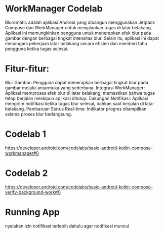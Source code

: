 WorkManager Codelab
===================================

Bluromatic adalah aplikasi Android yang dibangun menggunakan Jetpack Compose dan WorkManager untuk menjalankan tugas di latar belakang. Aplikasi ini memungkinkan pengguna untuk menerapkan efek blur pada gambar dengan berbagai tingkat intensitas blur. Selain itu, aplikasi ini dapat menangani pekerjaan latar belakang secara efisien dan memberi tahu pengguna ketika tugas selesai.

# Fitur-fitur:

Blur Gambar: Pengguna dapat menerapkan berbagai tingkat blur pada gambar melalui antarmuka yang sederhana.
Integrasi WorkManager: Aplikasi memproses efek blur di latar belakang, memastikan bahwa tugas tetap berjalan meskipun aplikasi ditutup.
Dukungan Notifikasi: Aplikasi mengirim notifikasi ketika tugas blur selesai, bahkan saat berjalan di latar belakang.
Pembaruan Status Real-time: Indikator progres ditampilkan selama proses blur berlangsung.

# Codelab 1
https://developer.android.com/codelabs/basic-android-kotlin-compose-workmanager#0

# Codelab 2
https://developer.android.com/codelabs/basic-android-kotlin-compose-verify-background-work#0


# Running App

nyalakan izin notifikasi terlebih dahulu agar notifikasi muncul

